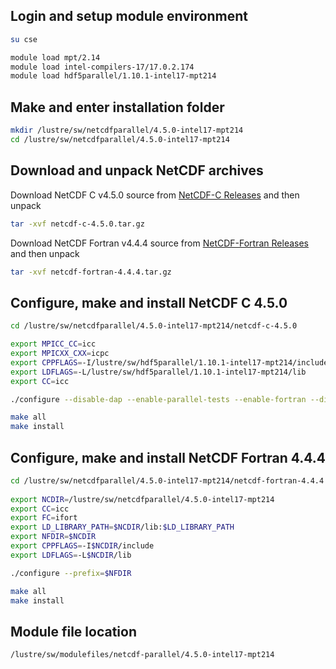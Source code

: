 Login and setup module environment
----------------------------------

```bash
su cse  

module load mpt/2.14  
module load intel-compilers-17/17.0.2.174   
module load hdf5parallel/1.10.1-intel17-mpt214  
```

Make and enter installation folder
----------------------------------

```bash
mkdir /lustre/sw/netcdfparallel/4.5.0-intel17-mpt214
cd /lustre/sw/netcdfparallel/4.5.0-intel17-mpt214
```

Download and unpack NetCDF archives
-----------------------------------

Download NetCDF C v4.5.0 source from [NetCDF-C Releases](https://github.com/Unidata/netcdf-c/releases) and then unpack
```bash
tar -xvf netcdf-c-4.5.0.tar.gz
```

Download NetCDF Fortran v4.4.4 source from [NetCDF-Fortran Releases](https://github.com/Unidata/netcdf-fortran/releases) and then unpack
```bash
tar -xvf netcdf-fortran-4.4.4.tar.gz
```

Configure, make and install NetCDF C 4.5.0
------------------------------------------

```bash
cd /lustre/sw/netcdfparallel/4.5.0-intel17-mpt214/netcdf-c-4.5.0  

export MPICC_CC=icc  
export MPICXX_CXX=icpc  
export CPPFLAGS=-I/lustre/sw/hdf5parallel/1.10.1-intel17-mpt214/include  
export LDFLAGS=-L/lustre/sw/hdf5parallel/1.10.1-intel17-mpt214/lib  
export CC=icc   

./configure --disable-dap --enable-parallel-tests --enable-fortran --disable-netcdf-4 --prefix=/lustre/sw/netcdfparallel/4.5.0-intel17-mpt214  

make all  
make install  
```

Configure, make and install NetCDF Fortran 4.4.4
------------------------------------------------

```bash
cd /lustre/sw/netcdfparallel/4.5.0-intel17-mpt214/netcdf-fortran-4.4.4  
  
export NCDIR=/lustre/sw/netcdfparallel/4.5.0-intel17-mpt214  
export CC=icc  
export FC=ifort  
export LD_LIBRARY_PATH=$NCDIR/lib:$LD_LIBRARY_PATH  
export NFDIR=$NCDIR  
export CPPFLAGS=-I$NCDIR/include  
export LDFLAGS=-L$NCDIR/lib  

./configure --prefix=$NFDIR  

make all  
make install  
```

Module file location
--------------------

```bash
/lustre/sw/modulefiles/netcdf-parallel/4.5.0-intel17-mpt214
```
